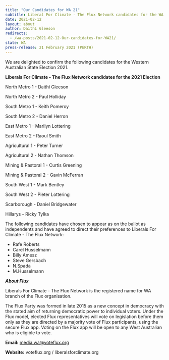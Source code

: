 ```yaml
---
title: "Our Candidates for WA 21"
subtitle: Liberal For Climate - The Flux Network candidates for the WA state election
date: 2021-02-12
layout: about
author: Daithí Gleeson
redirects:
  - /wa-posts/2021-02-12-Our-candidates-for-WA21/
state: WA
press-release: 21 February 2021 (PERTH)
---
```


We are delighted to confirm the following candidates for the Western Australian State Election 2021.

**Liberals For Climate - The Flux Network candidates for the 2021 Election**

North Metro 1 - Daithí Gleeson

North Metro 2 - Paul Holliday

South Metro 1 - Keith Pomeroy

South Metro 2 - Daniel Herron

East Metro 1 - Marilyn Lottering

East Metro 2 - Raoul Smith

Agricultural 1 - Peter Turner

Agricultural 2 - Nathan Thomson

Mining & Pastoral 1 - Curtis Greening

Mining & Pastoral 2 - Gavin McFerran

South West 1 - Mark Bentley

South West 2 - Pieter Lottering

Scarborough - Daniel Bridgewater

Hillarys - Ricky Tylka

The following candidates have chosen to appear as on the ballot as independents and have agreed to direct their preferences to Liberals For Climate - The Flux Network:

* Rafe Roberts
* Carel Husselmann
* Billy Amesz
* Steve Gersbach
* N.Spada
* M.Husselmann

**_About Flux_**

Liberals For Climate - The Flux Network is the registered name for WA branch of the Flux organisation.

The Flux Party was formed in late 2015 as a new concept in democracy with the stated aim of returning democratic power to individual voters. Under the Flux model, elected Flux representatives will vote on legislation before them only as they are directed by a majority vote of Flux participants, using the secure Flux app. Voting on the Flux app will be open to any West Australian who is eligible to vote.

**Email:** media.wa@voteflux.org

**Website:** voteflux.org / liberalsforclimate.org
